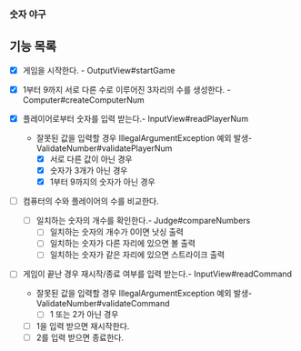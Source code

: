 ### 숫자 야구

## 기능 목록

- [x] 게임을 시작한다. - OutputView#startGame

- [x] 1부터 9까지 서로 다른 수로 이루어진 3자리의 수를 생성한다. - Computer#createComputerNum

- [x] 플레이어로부터 숫자를 입력 받는다.- InputView#readPlayerNum
    - 잘못된 값을 입력할 경우 IllegalArgumentException 예외 발생- ValidateNumber#validatePlayerNum
        - [x] 서로 다른 값이 아닌 경우
        - [x] 숫자가 3개가 아닌 경우
        - [x] 1부터 9까지의 숫자가 아닌 경우

- [ ] 컴퓨터의 수와 플레이어의 수를 비교한다.
    - [ ] 일치하는 숫자의 개수를 확인한다.- Judge#compareNumbers
        - [ ] 일치하는 숫자의 개수가 0이면 낫싱 출력
        - [ ] 일치하는 숫자가 다른 자리에 있으면 볼 출력
        - [ ] 일치하는 숫자가 같은 자리에 있으면 스트라이크 출력

- [ ] 게임이 끝난 경우 재시작/종료 여부를 입력 받는다.- InputView#readCommand
    - 잘못된 값을 입력할 경우 IllegalArgumentException 예외 발생- ValidateNumber#validateCommand
        - [ ] 1 또는 2가 아닌 경우
    - [ ] 1을 입력 받으면 재시작한다.
    - [ ] 2를 입력 받으면 종료한다.